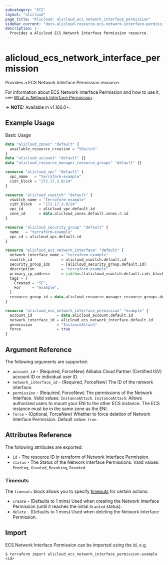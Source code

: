 ```yaml
---
subcategory: "ECS"
layout: "alicloud"
page_title: "Alicloud: alicloud_ecs_network_interface_permission"
sidebar_current: "docs-alicloud-resource-ecs-network-interface-permission"
description: |-
  Provides a Alicloud ECS Network Interface Permission resource.
---
```


# alicloud\_ecs\_network\_interface\_permission

Provides a ECS Network Interface Permission resource.

For information about ECS Network Interface Permission and how to use it, see [What is Network Interface Permission](https://www.alibabacloud.com/help/en/elastic-compute-service/latest/elastic-network-interfaces-overview).

-> **NOTE:** Available in v1.166.0+.

## Example Usage

Basic Usage

```terraform
data "alicloud_zones" "default" {
  available_resource_creation = "VSwitch"
}
data "alicloud_account" "default" {}
data "alicloud_resource_manager_resource_groups" "default" {}

resource "alicloud_vpc" "default" {
  vpc_name   = "terraform-example"
  cidr_block = "172.17.3.0/24"
}

resource "alicloud_vswitch" "default" {
  vswitch_name = "terraform-example"
  cidr_block   = "172.17.3.0/24"
  vpc_id       = alicloud_vpc.default.id
  zone_id      = data.alicloud_zones.default.zones.0.id
}

resource "alicloud_security_group" "default" {
  name   = "terraform-example"
  vpc_id = alicloud_vpc.default.id
}

resource "alicloud_ecs_network_interface" "default" {
  network_interface_name = "terraform-example"
  vswitch_id             = alicloud_vswitch.default.id
  security_group_ids     = [alicloud_security_group.default.id]
  description            = "terraform-example"
  primary_ip_address     = cidrhost(alicloud_vswitch.default.cidr_block, 100)
  tags = {
    Created = "TF",
    For     = "example",
  }
  resource_group_id = data.alicloud_resource_manager_resource_groups.default.ids.0
}

resource "alicloud_ecs_network_interface_permission" "example" {
  account_id           = data.alicloud_account.default.id
  network_interface_id = alicloud_ecs_network_interface.default.id
  permission           = "InstanceAttach"
  force                = true
}
```

## Argument Reference

The following arguments are supported:

* `account_id` - (Required, ForceNew) Alibaba Cloud Partner (Certified ISV) account ID or individual user ID.
* `network_interface_id` - (Required, ForceNew) The ID of the network interface.
* `permission` - (Required, ForceNew) The permissions of the Network Interface. Valid values: `InstanceAttach`. `InstanceAttach`: Allows authorized users to mount your ENI to the other ECS instance. The ECS instance must be in the same zone as the ENI.
* `force` - (Optional, ForceNew) Whether to force deletion of Network Interface Permission. Default value: `true`.

## Attributes Reference

The following attributes are exported:

* `id` - The resource ID in terraform of Network Interface Permission.
* `status` - The Status of the Network Interface Permissions. Valid values: `Pending`, `Granted`, `Revoking`, `Revoked`.

### Timeouts

The `timeouts` block allows you to specify [timeouts](https://www.terraform.io/docs/configuration-0-11/resources.html#timeouts) for certain actions:

* `create` - (Defaults to 1 mins) Used when creating the Network Interface Permission (until it reaches the initial `Granted` status).
* `delete` - (Defaults to 1 mins) Used when deleting the Network Interface Permission.

## Import

ECS Network Interface Permission can be imported using the id, e.g.

```shell
$ terraform import alicloud_ecs_network_interface_permission.example <id>
```